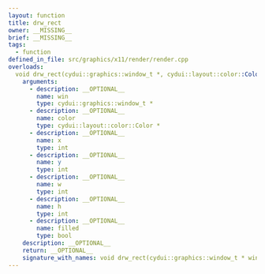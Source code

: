 ```yaml
---
layout: function
title: drw_rect
owner: __MISSING__
brief: __MISSING__
tags:
  - function
defined_in_file: src/graphics/x11/render/render.cpp
overloads:
  void drw_rect(cydui::graphics::window_t *, cydui::layout::color::Color *, int, int, int, int, bool):
    arguments:
      - description: __OPTIONAL__
        name: win
        type: cydui::graphics::window_t *
      - description: __OPTIONAL__
        name: color
        type: cydui::layout::color::Color *
      - description: __OPTIONAL__
        name: x
        type: int
      - description: __OPTIONAL__
        name: y
        type: int
      - description: __OPTIONAL__
        name: w
        type: int
      - description: __OPTIONAL__
        name: h
        type: int
      - description: __OPTIONAL__
        name: filled
        type: bool
    description: __OPTIONAL__
    return: __OPTIONAL__
    signature_with_names: void drw_rect(cydui::graphics::window_t * win, cydui::layout::color::Color * color, int x, int y, int w, int h, bool filled)
---
```

